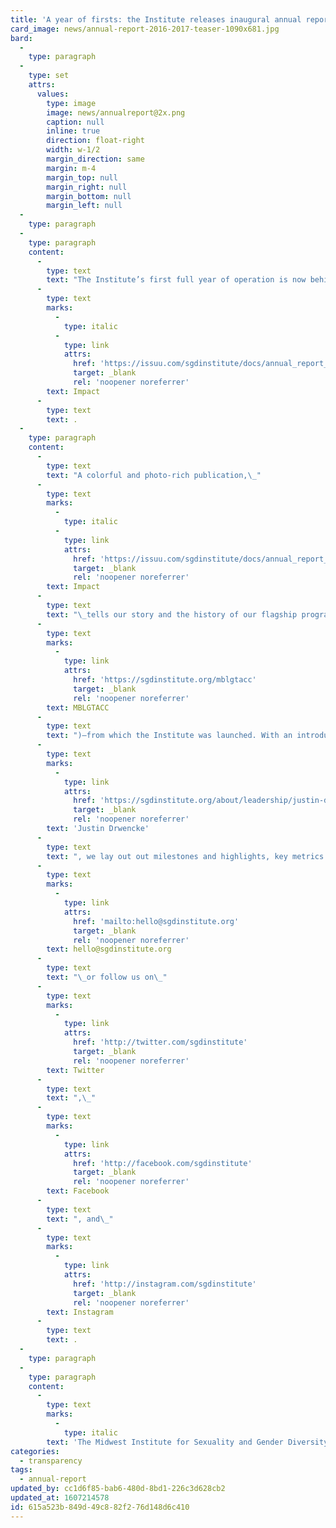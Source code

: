```yaml
---
title: 'A year of firsts: the Institute releases inaugural annual report, ‘Impact’'
card_image: news/annual-report-2016-2017-teaser-1090x681.jpg
bard:
  -
    type: paragraph
  -
    type: set
    attrs:
      values:
        type: image
        image: news/annualreport@2x.png
        caption: null
        inline: true
        direction: float-right
        width: w-1/2
        margin_direction: same
        margin: m-4
        margin_top: null
        margin_right: null
        margin_bottom: null
        margin_left: null
  -
    type: paragraph
  -
    type: paragraph
    content:
      -
        type: text
        text: "The Institute’s first full year of operation is now behind us, and we’re proud to share with our students, friends, and other stakeholders the Institute’s inaugural annual report,\_"
      -
        type: text
        marks:
          -
            type: italic
          -
            type: link
            attrs:
              href: 'https://issuu.com/sgdinstitute/docs/annual_report_2016-2017'
              target: _blank
              rel: 'noopener noreferrer'
        text: Impact
      -
        type: text
        text: .
  -
    type: paragraph
    content:
      -
        type: text
        text: "A colorful and photo-rich publication,\_"
      -
        type: text
        marks:
          -
            type: italic
          -
            type: link
            attrs:
              href: 'https://issuu.com/sgdinstitute/docs/annual_report_2016-2017'
              target: _blank
              rel: 'noopener noreferrer'
        text: Impact
      -
        type: text
        text: "\_tells our story and the history of our flagship program—the Midwest Bisexual Lesbian Gay Transgender Ally College Conference ("
      -
        type: text
        marks:
          -
            type: link
            attrs:
              href: 'https://sgdinstitute.org/mblgtacc'
              target: _blank
              rel: 'noopener noreferrer'
        text: MBLGTACC
      -
        type: text
        text: ")—from which the Institute was launched. With an introduction from our chief executive officer,\_"
      -
        type: text
        marks:
          -
            type: link
            attrs:
              href: 'https://sgdinstitute.org/about/leadership/justin-drwencke'
              target: _blank
              rel: 'noopener noreferrer'
        text: 'Justin Drwencke'
      -
        type: text
        text: ", we lay out out milestones and highlights, key metrics and financials, and our scaffolding for future work. \_As we move forward, we remain committed to accessibility and accountability, and we welcome your feedback and partnership. To connect with the Institute, email us at\_"
      -
        type: text
        marks:
          -
            type: link
            attrs:
              href: 'mailto:hello@sgdinstitute.org'
              target: _blank
              rel: 'noopener noreferrer'
        text: hello@sgdinstitute.org
      -
        type: text
        text: "\_or follow us on\_"
      -
        type: text
        marks:
          -
            type: link
            attrs:
              href: 'http://twitter.com/sgdinstitute'
              target: _blank
              rel: 'noopener noreferrer'
        text: Twitter
      -
        type: text
        text: ",\_"
      -
        type: text
        marks:
          -
            type: link
            attrs:
              href: 'http://facebook.com/sgdinstitute'
              target: _blank
              rel: 'noopener noreferrer'
        text: Facebook
      -
        type: text
        text: ", and\_"
      -
        type: text
        marks:
          -
            type: link
            attrs:
              href: 'http://instagram.com/sgdinstitute'
              target: _blank
              rel: 'noopener noreferrer'
        text: Instagram
      -
        type: text
        text: .
  -
    type: paragraph
  -
    type: paragraph
    content:
      -
        type: text
        marks:
          -
            type: italic
        text: 'The Midwest Institute for Sexuality and Gender Diversity empowers students of diverse sexualities and genders to inspire sustainable change; leads higher education colleagues in relevant and inclusive practices; and advances knowledge of sexuality and gender through advocacy and expansive programming.'
categories:
  - transparency
tags:
  - annual-report
updated_by: cc1d6f85-bab6-480d-8bd1-226c3d628cb2
updated_at: 1607214578
id: 615a523b-849d-49c8-82f2-76d148d6c410
---
```


